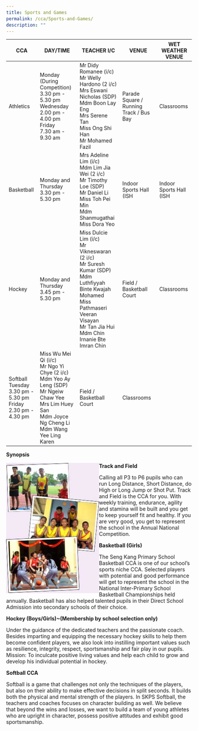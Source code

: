 ```yaml
---
title: Sports and Games
permalink: /cca/Sports-and-Games/
description: ""
---
```

| CCA | DAY/TIME | TEACHER I/C | VENUE | WET WEATHER VENUE |
| -------- | -------- | -------- | -------- | -------- |
| Athletics     | Monday<BR>(During Competition) 3.30 pm - 5.30 pm<BR>Wednesday<BR>2.00 pm - 4.00 pm<BR>Friday<BR>7.30 am - 9.30 am     | Mr Didy Romanee (i/c)<BR>Mr Welly Hardono (2 i/c)<BR>Mrs Eswani Nicholas (SDP)<br>Mdm Boon Lay Eng<BR>Mrs Serene Tan<BR>Miss Ong Shi Han<BR>Mr Mohamed Fazil | Parade Square / Running Track / Bus Bay | Classrooms |
| Basketball | Monday and Thursday<BR>3.30 pm - 5.30 pm | Mrs Adeline Lim (i/c)<BR>Mdm Lim Jia Wei (2 i/c)<BR>Mr Timothy Loe (SDP)  <BR>Mr Daniel Li<BR>Miss Toh Pei Min<BR>Mdm Shanmugathai<BR>Miss Dora Yeo | Indoor Sports Hall (ISH | Indoor Sports Hall (ISH |
|Hockey| Monday and Thursday<BR>3.45 pm - 5.30 pm| Miss Dulcie Lim (i/c)<BR>Mr Vikneswaran (2 i/c)<BR>Mr Suresh Kumar (SDP)<BR>Mdm Luthfiyyah Binte Kwajah Mohamed<br>Miss Pathmaseri Veeran Visayan<br>Mr Tan Jia Hui<br>Mdm Chin Irnanie Bte Imran Chin | Field / Basketball Court | Classrooms |
| Softball  Tuesday <br>3.30 pm - 5.30 pm  <br>Friday<br>2.30 pm - 4.30 pm| Miss Wu Mei Qi (i/c)<br>Mr Ngo Yi Chye (2 i/c)<br>Mdm Yeo Ay Leng (SDP)<br>Mr Ngeiw Chaw Yee<br>Mrs Lim Huey San<br>Mdm Joyce Ng Cheng Li<br>Mdm Wang Yee Ling Karen<br>| Field / Basketball Court | Classrooms |

**Synopsis**

<img src="/images/cca_sports_pic01.jpeg" 
     style="width:50%;float:left">
**Track and Field**

Calling all P3 to P6 pupils who can run Long Distance, Short Distance, do High or Long Jump or Shot Put. Track and Field is the CCA for you. With weekly training, endurance, agility and stamina will be built and you get to keep yourself fit and healthy. If you are very good, you get to represent the school in the Annual National Competition.

**Basketball (Girls)**

The Seng Kang Primary School Basketball CCA is one of our school’s sports niche CCA. Selected players with potential and good performance will get to represent the school in the National Inter-Primary School Basketball Championships held annually. Basketball has also helped talented pupils in their Direct School Admission into secondary schools of their choice.

  

**Hockey (Boys/Girls)~(Membership by school selection only)**

Under the guidance of the dedicated teachers and the passionate coach. Besides imparting and equipping the necessary hockey skills to help them become confident players, we also look into instilling important values such as resilience, integrity, respect, sportsmanship and fair play in our pupils. Mission: To inculcate positive living values and help each child to grow and develop his individual potential in hockey.  

**Softball CCA**  

Softball is a game that challenges not only the techniques of the players, but also on their ability to make effective decisions in split seconds. It builds both the physical and mental strength of the players. In SKPS Softball, the teachers and coaches focuses on character building as well. We believe that beyond the wins and losses, we want to build a team of young athletes who are upright in character, possess positive attitudes and exhibit good sportsmanship.